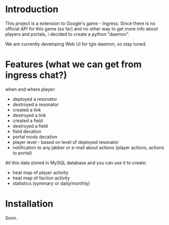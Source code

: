 # Introduction

This project is a extension to Google's game - Ingress. Since there is no official API for this game (so far) and no other way to get more info about players and portals, i decided to create a python "daemon".

We are currently developing Web UI for tgis daemon, so stay tuned.

# Features (what we can get from ingress chat?)

when and where player:
* deployed a resonator
* destroyed a resonator
* created a link
* destroyed a link
* created a field
* destroyed a field
* field decation
* portal mods decation
* player level - based on level of deployed resonator
* notification to any jabber or e-mail about actions (player actions, actions to portal)

All this data stored in MySQL database and you can use it to create:
* heat map of player activity
* heat map of faction activity
* statistics (symmary or daily/monthly)

# Installation

Soon.
